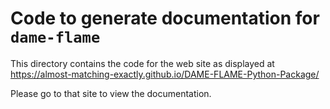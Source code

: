 # Code to generate documentation for `dame-flame`

This directory contains the code for the web site as displayed at
https://almost-matching-exactly.github.io/DAME-FLAME-Python-Package/

Please go to that site to view the documentation.
